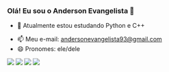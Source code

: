 ### Olá! Eu sou o Anderson Evangelista 👋

<!--
**andyevang/andyevang** is a ✨ _special_ ✨ repository because its `README.md` (this file) appears on your GitHub profile. -->

<!-- Here are some ideas to get you started: -->

<!-- - 🔭 I’m currently working on ... -->
- 🌱 Atualmente estou estudando Python e C++
<!-- - 👯 I’m looking to collaborate on ... -->
<!-- - 🤔 I’m looking for help with ...
- 💬 Ask me about ... -->
- 📫 Meu e-mail: andersonevangelista93@gmail.com
- 😄 Pronomes: ele/dele
<!-- - ⚡ Fun fact: ... -->

<div> 
  <a href="https://instagram.com/zandeson_" target="_blank"><img src="https://img.shields.io/badge/-Instagram-%23E4405F?style=for-the-badge&logo=instagram&logoColor=white" target="_blank"></a>
 	<a href="https://t.me/Zandeson" target="_blank"><img src="https://img.shields.io/badge/Telegram-2CA5E0?style=for-the-badge&logo=telegram&logoColor=white" target="_blank"></a> 
  <a href = "mailto:andersonevangelista93@gmail.com"><img src="https://img.shields.io/badge/-Gmail-%23333?style=for-the-badge&logo=gmail&logoColor=white" target="_blank"></a>
  <a href="https://www.linkedin.com/in/anderson-aevangelista/" target="_blank"><img src="https://img.shields.io/badge/-LinkedIn-%230077B5?style=for-the-badge&logo=linkedin&logoColor=white" target="_blank"></a> 
 
  <!-- ![Snake animation](https://github.com/rafaballerini/rafaballerini/blob/output/github-contribution-grid-snake.svg) -->
 
</div>
